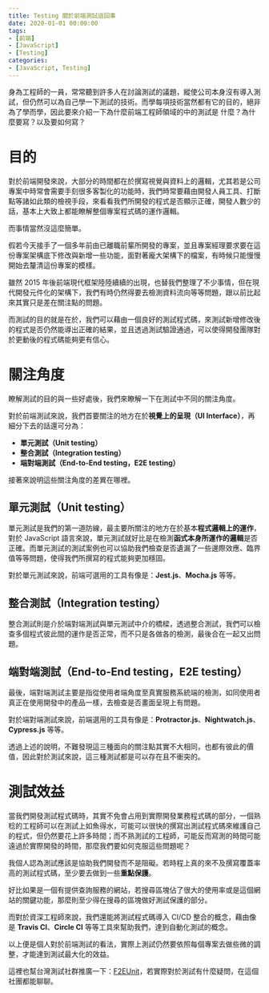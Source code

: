 ```yaml
---
title: Testing 關於前端測試這回事
date: 2020-01-01 00:00:00
tags:
- [前端]
- [JavaScript]
- [Testing]
categories: 
- [JavaScript, Testing]
---
```


身為工程師的一員，常常聽到許多人在討論測試的議題，縱使公司本身沒有導入測試，但仍然可以為自己學一下測試的技術。而學每項技術當然都有它的目的，絕非為了學而學，因此要來介紹一下為什麼前端工程師領域的中的測試是
什麼？為什麼要寫？以及要如何寫？

<!--more-->

# 目的

對於前端開發來說，大部分的時間都在於撰寫視覺與資料上的邏輯，尤其若是公司專案中時常會需要手刻很多客製化的功能時，我們時常要藉由開發人員工具、打斷點等諸如此類的檢視手段，來看看我們所開發的程式是否顯示正確，開發人數少的話，基本上大致上都能瞭解整個專案程式碼的運作邏輯。

而事情當然沒這麼簡單。

假若今天接手了一個多年前由已離職前輩所開發的專案，並且專案經理要求要在這份專案架構底下修改與新增一些功能，面對著龐大架構下的檔案，有時候只能慢慢開始去釐清這份專案的模樣。

雖然 2015 年後前端現代框架陸陸續續的出現，也替我們整理了不少事情，但在現代開發元件化的架構下，我們有時仍然得要去檢測資料流向等等問題，跟以前比起來其實只是差在關注點的問題。

而測試的目的就是在於，我們可以藉由一個良好的測試程式碼，來測試新增修改後的程式是否仍然能導出正確的結果，並且透過測試驗證通過，可以使得開發團隊對於更動後的程式碼能夠更有信心。

# 關注角度
瞭解測試的目的與一些好處後，我們來瞭解一下在測試中不同的關注角度。

對於前端測試來說，我們首要關注的地方在於**視覺上的呈現（UI Interface）**，再細分下去的話還可分為：

- **單元測試（Unit testing）**
- **整合測試（Integration testing）**
- **端對端測試（End-to-End testing，E2E testing）**

接著來說明這些關注角度的差異在哪裡。

## 單元測試（Unit testing）
單元測試是我們的第一道防線，最主要所關注的地方在於基本**程式邏輯上的運作**，對於 JavaScript 語言來說，單元測試就好比是在檢測**函式本身所運作的邏輯**是否正確。而單元測試的測試案例也可以協助我們檢查是否遺漏了一些邊際效應、臨界值等等問題，使得我們所撰寫的程式能夠更加穩固。

對於單元測試來說，前端可選用的工具有像是：**Jest.js**、**Mocha.js** 等等。

## 整合測試（Integration testing）
整合測試則是介於端對端測試與單元測試中介的橋樑，透過整合測試，我們可以檢查多個程式彼此間的運作是否正常，而不只是各做各的檢測，最後合在一起又出問題。

## 端對端測試（End-to-End testing，E2E testing）
最後，端對端測試主要是指從使用者端角度至真實服務系統端的檢測，如同使用者真正在使用開發中的產品一樣，去檢查是否畫面呈現上有問題。

對於端對端測試來說，前端選用的工具有像是：**Protractor.js**、**Nightwatch.js**、**Cypress.js** 等等。

透過上述的說明，不難發現這三種面向的關注點其實不大相同，也都有彼此的價值，因此對於測試來說，這三種測試都是可以存在且不衝突的。

# 測試效益
當我們開發測試程式碼時，其實不免會占用到實際開發業務程式碼的部分，一個熟稔的工程師可以在測試上如魚得水，可能可以很快的撰寫出測試程式碼來維護自己的程式，但仍然要花上許多時間；而不熟測試的工程師，可能反而寫測的時間可能遠過於實際開發的時間，那麼我們要如何克服這些問題呢？

我個人認為測試應該是協助我們開發而不是阻礙。若時程上真的來不及撰寫覆蓋率高的測試程式碼，至少要去做到一些**重點保護**。

好比如果是一個有提供查詢服務的網站，若搜尋區塊佔了很大的使用率或是這個網站的關鍵功能，那麼則至少得在搜尋的區塊做好測試保護的部分。

而對於資深工程師來說，我們還能將測試程式碼導入 CI/CD 整合的概念，藉由像是 **Travis CI**、**Circle CI** 等等工具來幫助我們，達到自動化測試的概念。

以上便是個人對於前端測試的看法，實際上測試仍然要依照每個專案去做些微的調整，才能達到測試最大化的效益。

這裡也幫台灣測試社群推廣一下：[F2EUnit](https://www.facebook.com/groups/F2EUnit.tw/)，若實際對於測試有什麼疑問，在這個社團都能聊聊。
